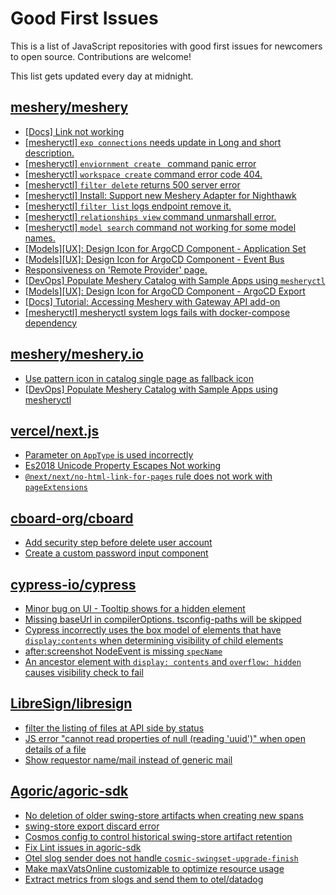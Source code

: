 # Good First Issues

This is a list of JavaScript repositories with good first issues for newcomers to open source. Contributions are welcome!

This list gets updated every day at midnight.

## [meshery/meshery](https://github.com/meshery/meshery)

- [[Docs] Link not working](https://github.com/meshery/meshery/issues/11349)
- [[mesheryctl] `exp connections` needs update in Long and short description.](https://github.com/meshery/meshery/issues/11311)
- [[mesheryctl] `enviornment create ` command panic error](https://github.com/meshery/meshery/issues/11314)
- [[mesheryctl] `workspace create` command error code 404.](https://github.com/meshery/meshery/issues/11312)
- [[mesheryctl] `filter delete` returns 500 server error](https://github.com/meshery/meshery/issues/11318)
- [[mesheryctl] Install: Support new Meshery Adapter for Nighthawk](https://github.com/meshery/meshery/issues/10371)
- [[mesheryctl] `filter list` logs endpoint remove it.](https://github.com/meshery/meshery/issues/11315)
- [[mesheryctl] `relationships view` command unmarshall error.](https://github.com/meshery/meshery/issues/11313)
- [[mesheryctl] `model search` command not working for some model names.](https://github.com/meshery/meshery/issues/11319)
- [[Models][UX]: Design Icon for ArgoCD Component - Application Set](https://github.com/meshery/meshery/issues/10292)
- [[Models][UX]: Design Icon for ArgoCD Component - Event Bus](https://github.com/meshery/meshery/issues/10297)
- [Responsiveness on 'Remote Provider' page.](https://github.com/meshery/meshery/issues/10743)
- [[DevOps] Populate Meshery Catalog with Sample Apps using `mesheryctl`](https://github.com/meshery/meshery/issues/10458)
- [[Models][UX]: Design Icon for ArgoCD Component - ArgoCD Export](https://github.com/meshery/meshery/issues/10294)
- [[Docs] Tutorial: Accessing Meshery with Gateway API add-on](https://github.com/meshery/meshery/issues/10333)
- [[mesheryctl] mesheryctl system logs fails with docker-compose dependency](https://github.com/meshery/meshery/issues/10777)

## [meshery/meshery.io](https://github.com/meshery/meshery.io)

- [Use pattern icon in catalog single page as fallback icon](https://github.com/meshery/meshery.io/issues/1809)
- [[DevOps] Populate Meshery Catalog with Sample Apps using mesheryctl](https://github.com/meshery/meshery.io/issues/1650)

## [vercel/next.js](https://github.com/vercel/next.js)

- [Parameter on `AppType` is used incorrectly](https://github.com/vercel/next.js/issues/42846)
- [Es2018 Unicode Property Escapes Not working](https://github.com/vercel/next.js/issues/19303)
- [`@next/next/no-html-link-for-pages` rule does not work with `pageExtensions`](https://github.com/vercel/next.js/issues/53473)

## [cboard-org/cboard](https://github.com/cboard-org/cboard)

- [Add security step before delete user account ](https://github.com/cboard-org/cboard/issues/1699)
- [Create a custom password input component](https://github.com/cboard-org/cboard/issues/1702)

## [cypress-io/cypress](https://github.com/cypress-io/cypress)

- [Minor bug on UI - Tooltip shows for a hidden element](https://github.com/cypress-io/cypress/issues/22717)
- [Missing baseUrl in compilerOptions. tsconfig-paths will be skipped](https://github.com/cypress-io/cypress/issues/15724)
- [Cypress incorrectly uses the box model of elements that have `display:contents` when determining visibility of child elements](https://github.com/cypress-io/cypress/issues/29605)
- [after:screenshot NodeEvent is missing `specName` ](https://github.com/cypress-io/cypress/issues/26598)
- [An ancestor element with `display: contents` and `overflow: hidden` causes visibility check to fail](https://github.com/cypress-io/cypress/issues/25199)

## [LibreSign/libresign](https://github.com/LibreSign/libresign)

- [filter the listing of files at API side by status](https://github.com/LibreSign/libresign/issues/3244)
- [JS error "cannot read properties of null (reading 'uuid')" when open details of a file](https://github.com/LibreSign/libresign/issues/3145)
- [Show requestor name/mail instead of generic mail](https://github.com/LibreSign/libresign/issues/2532)

## [Agoric/agoric-sdk](https://github.com/Agoric/agoric-sdk)

- [No deletion of older swing-store artifacts when creating new spans](https://github.com/Agoric/agoric-sdk/issues/9387)
- [swing-store export discard error](https://github.com/Agoric/agoric-sdk/issues/8716)
- [Cosmos config to control historical swing-store artifact retention](https://github.com/Agoric/agoric-sdk/issues/9386)
- [Fix Lint issues in agoric-sdk](https://github.com/Agoric/agoric-sdk/issues/9632)
- [Otel slog sender does not handle `cosmic-swingset-upgrade-finish`](https://github.com/Agoric/agoric-sdk/issues/9569)
- [Make maxVatsOnline customizable to optimize resource usage](https://github.com/Agoric/agoric-sdk/issues/9574)
- [Extract metrics from slogs and send them to otel/datadog](https://github.com/Agoric/agoric-sdk/issues/9579)

